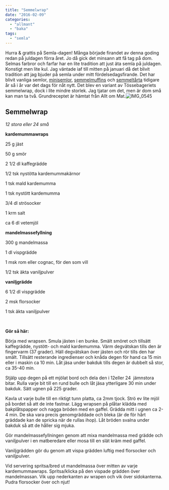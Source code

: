 ```yaml
---
title: "Semmelwrap"
date: "2016-02-09"
categories: 
  - "allmant"
  - "baka"
tags: 
  - "semla"
---
```


Hurra & grattis på Semla-dagen! Många började firandet av denna goding redan på juldagen förra året. Jo då gick det minsann att få tag på dom. Selmas farbror och farfar har en lite tradition att just äta semla på juldagen. Konstigt men lite kul. Jag väntade iaf till mitten på januari då det blivit tradition att jag bjuder på semla under mitt fördelsedagsfirande. Det har blivit vanliga semlor, [minisemlor](http://import.local/2012/02/20/semlor/), [semmelmuffins](http://import.local/2015/02/10/semelmuffins/) och [semmeltårta](http://import.local/2015/01/18/hurra/) tidigare år så i år var det dags för nåt nytt. Det blev en variant av Tössebageriets semmelwrap, dock i lite mindre storlek. Jag tjatar om det, men är dom små kan man ta två. Grundreceptet är hämtat från Allt om Mat.![IMG_0545](images/IMG_0545-1020x1020.jpg)

## **Semmelwrap**

_12 stora eller 24 små_

**kardemummawraps**

25 g jäst

50 g smör

2 1/2 dl kaffegrädde

1/2 tsk nystötta kardemummakärnor

1 tsk mald kardemumma

1 tsk nystött kardemumma

3/4 dl strösocker

1 krm salt

ca 6 dl vetemjöl

**mandelmassefyllning**

300 g mandelmassa

1 dl vispgrädde

1 msk rom eller cognac, för den som vill

1/2 tsk äkta vaniljpulver

**vaniljgrädde**

6 1/2 dl vispgrädde

2 msk florsocker

1 tsk äkta vaniljpulver

 

**Gör så här:**

Börja med wrapsen. Smula jästen i en bunke. Smält smöret och tillsätt kaffegrädde, nystött- och mald kardemumma. Värm degvätskan tills den är fingervarm (37 grader). Häll degvätskan över jästen och rör tills den har smält. Tillsätt resterande ingredienser och knåda degen för hand ca 15 min eller i maskin ca 10 min. Låt jäsa under bakduk tills degen är dubbelt så stor, ca 35-40 min.

Stjälp upp degen på ett mjölat bord och dela den i 12eller 24  jämnstora bitar. Rulla varje bit till en rund bulle och låt jäsa ytterligare 30 min under bakduk. Sätt ugnen på 225 grader.

Kavla ut varje bulle till en riktigt tunn platta, ca 2mm tjock. Strö ev lite mjöl på bordet så att de inte fastnar. Lägg wrapsen på plåtar klädda med bakplåtspapper och nagga bröden med en gaffel. Grädda mitt i ugnen ca 2-4 min. De ska vara precis genomgräddade och bleka (är de för hårt gräddade kan de spricka när de rullas ihop). Låt bröden svalna under bakduk så att de håller sig mjuka.

Gör mandelmassefyllningen genom att mixa mandelmassa med grädde och vaniljpulver i en matberedare eller mosa till en slät kräm med gaffel.

Vaniljgrädden gör du genom att vispa grädden luftig med florsocker och vaniljpulver.

Vid servering spritsa/bred ut mandelmassa över mitten av varje kardemummawraps. Spritsa/klicka på den vispade grädden över mandelmassan. Vik upp nederkanten av wrapen och vik över sidokanterna. Pudra florsocker över och njut!
